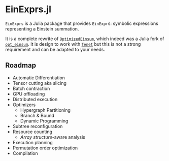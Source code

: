 # EinExprs.jl

`EinExprs` is a Julia package that provides `EinExpr`s: symbolic expressions representing a Einstein summation.

It is a complete rewrite of [`OptimizedEinsum`](https://github.com/bsc-quantic/OptimizedEinsum.jl), which indeed was a Julia fork of [`opt_einsum`](https://github.com/dgasmith/opt_einsum). It is design to work with [`Tenet`](https://github.com/bsc-quantic/Tenet.jl) but this is not a strong requirement and can be adapted to your needs.

## Roadmap

- Automatic Differentiation
- Tensor cutting aka slicing
- Batch contraction
- GPU offloading
- Distributed execution
- Optimizers
  - Hypergraph Partitioning
  - Branch & Bound
  - Dynamic Programming
- Subtree reconfiguration
- Resource counting
  - _Array structure_-aware analysis
- Execution planning
- Permutation order optimization
- Compilation
